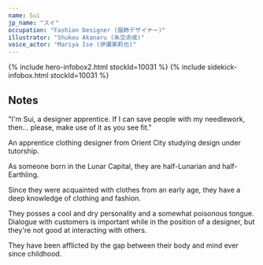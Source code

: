 ```yaml
---
name: Sui
jp_name: "スイ"
occupation: "Fashion Designer (服飾デザイナー)"
illustrator: "Shukou Akanaru (朱交赤成)"
voice_actor: "Mariya Ise (伊瀬茉莉也)"
---
```


{% include hero-infobox2.html stockId=10031 %}
{% include sidekick-infobox.html stockId=10031 %}

## Notes

"I'm Sui, a designer apprentice. If I can save people with my needlework, then... please, make use of it as you see fit."

An apprentice clothing designer from Orient City studying design under tutorship.

As someone born in the Lunar Capital, they are half-Lunarian and half-Earthling.

Since they were acquainted with clothes from an early age, they have a deep knowledge of clothing and fashion.

They posses a cool and dry personality and a somewhat poisonous tongue. Dialogue with customers is important while in the position of a designer, but they're not good at interacting with others.

They have been afflicted by the gap between their body and mind ever since childhood.
